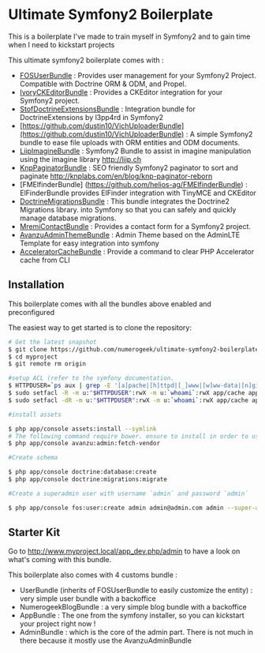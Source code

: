 Ultimate Symfony2 Boilerplate
================

This is a boilerplate I've made to train myself in Symfony2 and to gain time when I need to kickstart projects

This ultimate symfony2 boilerplate comes with :

* [FOSUserBundle](https://github.com/FriendsOfSymfony/FOSUserBundle) : Provides user management for your Symfony2 Project. Compatible with Doctrine ORM & ODM, and Propel.
* [IvoryCKEditorBundle](https://github.com/egeloen/IvoryCKEditorBundle/) : Provides a CKEditor integration for your Symfony2 project.
* [StofDoctrineExtensionsBundle](https://github.com/stof/StofDoctrineExtensionsBundle) : Integration bundle for DoctrineExtensions by l3pp4rd in Symfony2
* [https://github.com/dustin10/VichUploaderBundle](https://github.com/dustin10/VichUploaderBundle) : A simple Symfony2 bundle to ease file uploads with ORM entities and ODM documents.
* [LiipImagineBundle](https://github.com/liip/LiipImagineBundle) : Symfony2 Bundle to assist in imagine manipulation using the imagine library http://liip.ch
* [KnpPaginatorBundle](https://github.com/KnpLabs/KnpPaginatorBundle) : SEO friendly Symfony2 paginator to sort and paginate http://knplabs.com/en/blog/knp-paginator-reborn
* [FMElfinderBundle] (https://github.com/helios-ag/FMElfinderBundle) : ElFinderBundle provides ElFinder integration with TinyMCE and CKEditor
* [DoctrineMigrationsBundle](https://github.com/doctrine/DoctrineMigrationsBundle) : This bundle integrates the Doctrine2 Migrations library. into Symfony so that you can safely and quickly manage database migrations.
* [MremiContactBundle](https://github.com/mremi/ContactBundle) : Provides a contact form for a Symfony2 project.
* [AvanzuAdminThemeBundle](https://github.com/avanzu/AdminThemeBundle) : Admin Theme based on the AdminLTE Template for easy integration into symfony
* [AcceleratorCacheBundle](https://github.com/Smart-Core/AcceleratorCacheBundle) : Provide a command to clear PHP Accelerator cache from CLI



<!-- -->

## Installation

This boilerplate comes with all the bundles above enabled and preconfigured

The easiest way to get started is to clone the repository:

```bash
# Get the latest snapshot
$ git clone https://github.com/numerogeek/ultimate-symfony2-boilerplate myproject
$ cd myproject
$ git remote rm origin

#setup ACL (refer to the symfony documentation.
$ HTTPDUSER=`ps aux | grep -E '[a]pache|[h]ttpd|[_]www|[w]ww-data|[n]ginx' | grep -v root | head -1 | cut -d\  -f1`
$ sudo setfacl -R -m u:"$HTTPDUSER":rwX -m u:`whoami`:rwX app/cache app/logs web/uploads
$ sudo setfacl -dR -m u:"$HTTPDUSER":rwX -m u:`whoami`:rwX app/cache app/logs web/uploads

#install assets

$ php app/console assets:install --symlink
# The following command require bower. ensure to install in order to use this command
$ php app/console avanzu:admin:fetch-vendor

#Create schema

$ php app/console doctrine:database:create
$ php app/console doctrine:migrations:migrate

#Create a superadmin user with username `admin` and password `admin`

$ php app/console fos:user:create admin admin@admin.com admin --super-admin

```

## Starter Kit

Go to http://www.myproject.local/app_dev.php/admin to have a look on what's coming with this bundle.

This boilerplate also comes with 4 customs bundle :
* UserBundle (inherits of FOSUserBundle to easily customize the entity) : very simple user bundle with a backoffice
* NumerogeekBlogBundle : a very simple blog bundle with a backoffice
* AppBundle : The one from the symfony installer, so you can kickstart your project right now !
* AdminBundle : which is the core of the admin part. There is not much in there because it mostly use the AvanzuAdminBundle

